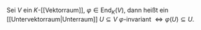 Sei $V$ ein $K$-[[Vektorraum]], $\varphi \in \mathrm{End}_K(V)$, dann heißt ein [[Untervektorraum|Unterraum]] $U \subseteq V$ $\varphi$-invariant $\iff \varphi(U) \subseteq U$.